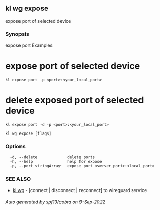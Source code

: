 ## kl wg expose

expose port of selected device

### Synopsis

expose port
Examples:
  # expose port of selected device
	kl expose port -p <port>:<your_local_port> 


  # delete exposed port of selected device
	kl expose port -d -p <port>:<your_local_port> 


```
kl wg expose [flags]
```

### Options

```
  -d, --delete             delete ports
  -h, --help               help for expose
  -p, --port stringArray   expose port <server_port>:<local_port>
```

### SEE ALSO

* [kl wg](kl_wg.md)	 - [connect | disconnect | reconnect] to wireguard service

###### Auto generated by spf13/cobra on 9-Sep-2022
